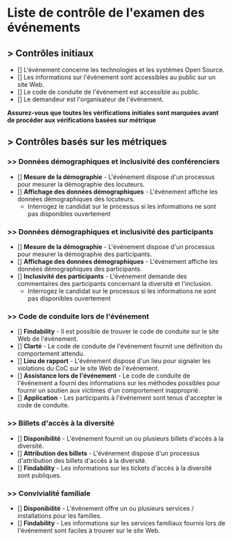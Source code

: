 # Liste de contrôle de l'examen des événements

## > Contrôles initiaux

- [] L'événement concerne les technologies et les systèmes Open Source.
- [] Les informations sur l'événement sont accessibles au public sur un site Web.
- [] Le code de conduite de l'événement est accessible au public.
- [] Le demandeur est l'organisateur de l'événement.

**Assurez-vous que toutes les vérifications initiales sont marquées avant de procéder aux vérifications basées sur métrique**

## > Contrôles basés sur les métriques

### >> Données démographiques et inclusivité des conférenciers

- [] **Mesure de la démographie** - L'événement dispose d'un processus pour mesurer la démographie des locuteurs.
- [] **Affichage des données démographiques** - L'événement affiche les données démographiques des locuteurs.
    - Interrogez le candidat sur le processus si les informations ne sont pas disponibles ouvertement

### >> Données démographiques et inclusivité des participants

- [] **Mesure de la démographie** - L'événement dispose d'un processus pour mesurer la démographie des participants.
- [] **Affichage des données démographiques** - L'événement affiche les données démographiques des participants.
- [] **Inclusivité des participants** - L'événement demande des commentaires des participants concernant la diversité et l'inclusion.
    - Interrogez le candidat sur le processus si les informations ne sont pas disponibles ouvertement

### >> Code de conduite lors de l'événement

- [] **Findability** - Il est possible de trouver le code de conduite sur le site Web de l'événement.
- [] **Clarté** - Le code de conduite de l'événement fournit une définition du comportement attendu.
- [] **Lieu de rapport** - L'événement dispose d'un lieu pour signaler les violations du CoC sur le site Web de l'événement.
- [] **Assistance lors de l'événement** - Le code de conduite de l'événement a fourni des informations sur les méthodes possibles pour fournir un soutien aux victimes d'un comportement inapproprié.
- [] **Application** - Les participants à l'événement sont tenus d'accepter le code de conduite.
      <!--For example: Emails or Phone numbers that can be contacted during the Event-->
    

### >> Billets d'accès à la diversité

- [] **Disponibilité** - L'événement fournit un ou plusieurs billets d'accès à la diversité.
- [] **Attribution des billets** - L'événement dispose d'un processus d'attribution des billets d'accès à la diversité.
- [] **Findability** - Les informations sur les tickets d'accès à la diversité sont publiques.

### >> Convivialité familiale

- [] **Disponibilité** - L'événement offre un ou plusieurs services / installations pour les familles.
- [] **Findability** - Les informations sur les services familiaux fournis lors de l'événement sont faciles à trouver sur le site Web.
